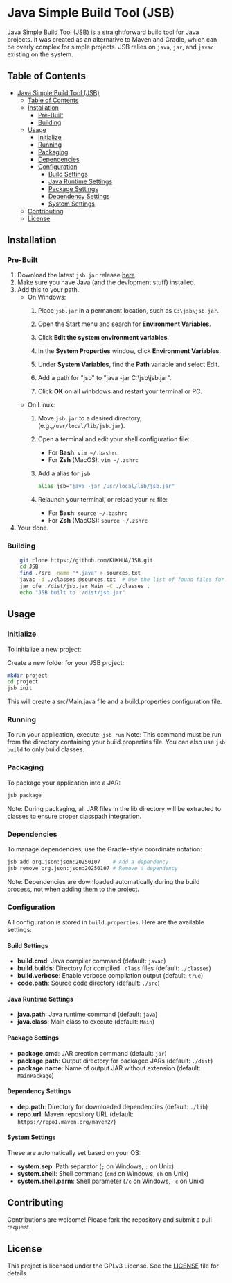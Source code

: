 # Java Simple Build Tool (JSB)

Java Simple Build Tool (JSB) is a straightforward build tool for Java projects. It was created as an alternative to Maven and Gradle, which can be overly complex for simple projects. JSB relies on `java`, `jar`, and `javac` existing on the system.

## Table of Contents
- [Java Simple Build Tool (JSB)](#java-simple-build-tool-jsb)
  - [Table of Contents](#table-of-contents)
  - [Installation](#installation)
    - [Pre-Built](#pre-built)
    - [Building](#building)
  - [Usage](#usage)
    - [Initialize](#initialize)
    - [Running](#running)
    - [Packaging](#packaging)
    - [Dependencies](#dependencies)
    - [Configuration](#configuration)
      - [Build Settings](#build-settings)
      - [Java Runtime Settings](#java-runtime-settings)
      - [Package Settings](#package-settings)
      - [Dependency Settings](#dependency-settings)
      - [System Settings](#system-settings)
  - [Contributing](#contributing)
  - [License](#license)


## Installation
### Pre-Built
1. Download the latest `jsb.jar` release [here](https://github.com/KUKHUA/JSB/releases).
3. Make sure you have Java (and the devlopment stuff) installed.
2. Add this to your path.
    * On Windows:
        1.  Place `jsb.jar` in a permanent location, such as `C:\jsb\jsb.jar`.

        2.  Open the Start menu and search for **Environment Variables**.

        3.  Click **Edit the system environment variables**.

        4.  In the **System Properties** window, click **Environment Variables**.

        5.  Under **System Variables**, find the **Path** variable and select Edit.

        6. Add a path for "jsb" to "java -jar C:\jsb\jsb.jar".

        7.  Click **OK** on all winbdows and restart your terminal or PC.
    * On Linux:
        1.  Move `jsb.jar` to a desired directory, (e.g.,`/usr/local/lib/jsb.jar`).

        2.  Open a terminal and edit your shell configuration file:
            * For **Bash**: `vim ~/.bashrc`
            * For **Zsh** (MacOS): `vim ~/.zshrc`

        3. Add a alias for `jsb`
            ```bash
            alias jsb="java -jar /usr/local/lib/jsb.jar"
            ```

        4. Relaunch your terminal, or reload your `rc` file:
            * For **Bash**: `source ~/.bashrc `
            * For **Zsh** (MacOS): `source ~/.zshrc` 
4. Your done.

### Building
```bash
    git clone https://github.com/KUKHUA/JSB.git
    cd JSB
    find ./src -name "*.java" > sources.txt
    javac -d ./classes @sources.txt  # Use the list of found files for compilation
    jar cfe ./dist/jsb.jar Main -C ./classes .
    echo "JSB built to ./dist/jsb.jar"
````

## Usage
### Initialize
To initialize a new project:

Create a new folder for your JSB project:
```bash
mkdir project
cd project
jsb init
```
This will create a src/Main.java file and a build.properties configuration file.

### Running
To run your application, execute: `jsb run`
Note: This command must be run from the directory containing your build.properties file. You can also use `jsb build` to only build classes.

### Packaging
To package your application into a JAR:
```bash
jsb package
```
Note: During packaging, all JAR files in the lib directory will be extracted to classes to ensure proper classpath integration.

### Dependencies
To manage dependencies, use the Gradle-style coordinate notation:
```bash
jsb add org.json:json:20250107    # Add a dependency
jsb remove org.json:json:20250107 # Remove a dependency
```
Note: Dependencies are downloaded automatically during the build process, not when adding them to the project.

### Configuration
All configuration is stored in `build.properties`. Here are the available settings:

#### Build Settings
- **build.cmd**: Java compiler command (default: `javac`)
- **build.builds**: Directory for compiled `.class` files (default: `./classes`)
- **build.verbose**: Enable verbose compilation output (default: `true`)
- **code.path**: Source code directory (default: `./src`)

#### Java Runtime Settings  
- **java.path**: Java runtime command (default: `java`)
- **java.class**: Main class to execute (default: `Main`)

#### Package Settings
- **package.cmd**: JAR creation command (default: `jar`)
- **package.path**: Output directory for packaged JARs (default: `./dist`) 
- **package.name**: Name of output JAR without extension (default: `MainPackage`)

#### Dependency Settings
- **dep.path**: Directory for downloaded dependencies (default: `./lib`)
- **repo.url**: Maven repository URL (default: `https://repo1.maven.org/maven2/`)

#### System Settings
These are automatically set based on your OS:
- **system.sep**: Path separator (`;` on Windows, `:` on Unix)
- **system.shell**: Shell command (`cmd` on Windows, `sh` on Unix) 
- **system.shell.parm**: Shell parameter (`/c` on Windows, `-c` on Unix)

## Contributing

Contributions are welcome! Please fork the repository and submit a pull request.

## License

This project is licensed under the GPLv3 License. See the [LICENSE](#) file for details.
